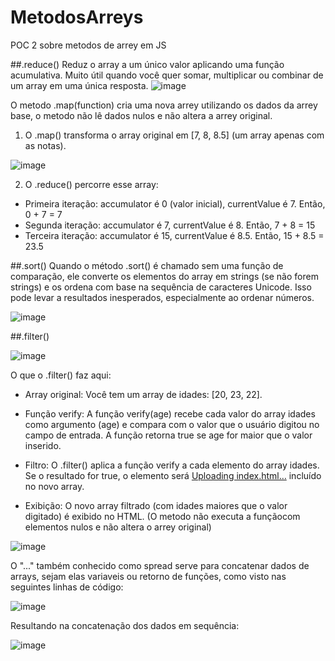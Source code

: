 # MetodosArreys
POC 2 sobre metodos de arrey em JS


##.reduce()
Reduz o array a um único valor aplicando uma função acumulativa. Muito útil quando você quer somar, multiplicar ou combinar de um array em uma única resposta.
 ![image](https://github.com/user-attachments/assets/33ceedec-f2fc-463b-8c54-9836c81387f9)

O metodo .map(function) cria uma nova arrey utilizando os dados da arrey base, o metodo não lê dados nulos e não altera a arrey original.
1.  O .map() transforma o array original em [7, 8, 8.5] (um array apenas com as notas).

![image](https://github.com/user-attachments/assets/3b407a04-741c-45c8-bb61-ffdf7b9f4696)

 2. O .reduce() percorre esse array:
*	Primeira iteração: accumulator é 0 (valor inicial), currentValue é 7. Então, 0 + 7 = 7
*	Segunda iteração: accumulator é 7, currentValue é 8. Então, 7 + 8 = 15
*	Terceira iteração: accumulator é 15, currentValue é 8.5. Então, 15 + 8.5 = 23.5

##.sort()
Quando o método .sort() é chamado sem uma função de comparação, ele converte os elementos do array em strings (se não forem strings) e os ordena com base na sequência de caracteres Unicode.  Isso pode levar a resultados inesperados, especialmente ao ordenar números.

 ![image](https://github.com/user-attachments/assets/0a869b74-12b8-439f-8d1f-8a6134a940ff)

##.filter()

 ![image](https://github.com/user-attachments/assets/c18d6622-d1d8-4d4b-b630-0bed383aa658)

O que o .filter() faz aqui:
*	Array original: Você tem um array de idades: [20, 23, 22].

*	Função verify: A função verify(age) recebe cada valor do array idades como argumento (age) e compara com o valor que o usuário digitou no campo de entrada. A função retorna true se age for maior que o valor inserido.

*	Filtro: O .filter() aplica a função verify a cada elemento do array idades. Se o resultado for true, o elemento será [Uploading index.html…]()
incluído no novo array.

*	Exibição: O novo array filtrado (com idades maiores que o valor digitado) é exibido no HTML. (O metodo não executa a funçãocom elementos nulos e não altera o arrey original)

 
![image](https://github.com/user-attachments/assets/435c23f4-f43f-4472-a616-dcb8f104afd7)

O "..." também conhecido como spread serve para concatenar dados de arrays, sejam elas variaveis ou retorno de funções, como visto nas seguintes linhas de código:

![image](https://github.com/user-attachments/assets/0227041a-0de5-40b3-b275-04a102af4778)

Resultando na concatenação dos dados em sequência:

![image](https://github.com/user-attachments/assets/87c53b7d-f698-4ac9-b575-de0ad81f6c63)


